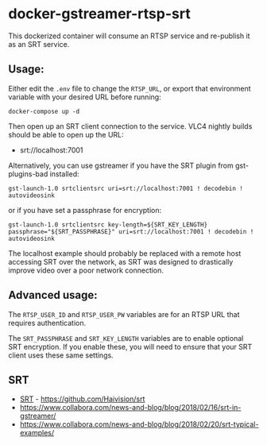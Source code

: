 # docker-gstreamer-rtsp-srt

This dockerized container will consume an RTSP service and re-publish it as an SRT service.

## Usage:

Either edit the `.env` file to change the `RTSP_URL`, or export that environment variable with your desired URL before running:

    docker-compose up -d

Then open up an SRT client connection to the service. VLC4 nightly builds should be able to open up the URL:

- srt://localhost:7001

Alternatively, you can use gstreamer if you have the SRT plugin from gst-plugins-bad installed:

    gst-launch-1.0 srtclientsrc uri=srt://localhost:7001 ! decodebin ! autovideosink

or if you have set a passphrase for encryption:

    gst-launch-1.0 srtclientsrc key-length=${SRT_KEY_LENGTH} passphrase="${SRT_PASSPHRASE}" uri=srt://localhost:7001 ! decodebin ! autovideosink

The localhost example should probably be replaced with a remote host accessing SRT over the network, as SRT was designed to drastically improve video over a poor network connection.

## Advanced usage:

The `RTSP_USER_ID` and `RTSP_USER_PW` variables are for an RTSP URL that requires authentication.

The `SRT_PASSPHRASE` and `SRT_KEY_LENGTH` variables are to enable optional SRT encryption. If you enable these, you will need to ensure that your SRT client uses these same settings.

## SRT

- [SRT](https://www.srtalliance.org/) - https://github.com/Haivision/srt
- https://www.collabora.com/news-and-blog/blog/2018/02/16/srt-in-gstreamer/
- https://www.collabora.com/news-and-blog/blog/2018/02/20/srt-typical-examples/

